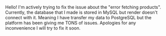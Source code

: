 Hello! I'm actively trying to fix the issue about the "error fetching products". 
Currently, the database that I made is stored in MySQL but render doesn't connect with it. Meaning I have transfer my data to PostgreSQL but the platform has been giving me TONS of issues. Apologies for any inconvenience I will try to fix it soon.  
